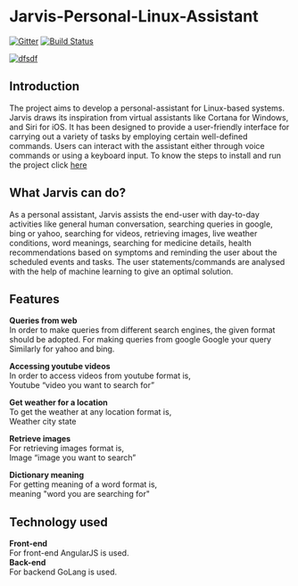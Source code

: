 # Jarvis-Personal-Linux-Assistant

[![Gitter](https://badges.gitter.im/COSS-Jarvis/community.svg)](https://gitter.im/COSS-Jarvis/community?utm_source=badge&utm_medium=badge&utm_campaign=pr-badge) [![Build Status](https://travis-ci.com/Harkishen-Singh/Jarvis-personal-assistant.svg?branch=master)](https://travis-ci.com/Harkishen-Singh/Jarvis-personal-assistant)

[![dfsdf](https://files.gitter.im/COSS-Jarvis/community/euO1/tumblr_nrqm32yH3W1r6xm5co1_1280.gif)](https://gitter.im/COSS-Jarvis/community)

## Introduction

The project aims to develop a personal-assistant for Linux-based systems. Jarvis draws its inspiration from virtual assistants like Cortana for Windows, and Siri for iOS. It has been designed to provide a user-friendly interface for carrying out a variety of tasks by employing certain well-defined commands. Users can interact with the assistant either through voice commands or using a keyboard input.
To know the steps to install and run the project click [here](https://github.com/Harkishen-Singh/Jarvis-personal-assistant/blob/master/INSTALL.md)


## What Jarvis can do?

As a personal assistant, Jarvis assists the end-user with day-to-day activities like general human conversation, searching queries in google, bing or yahoo, searching for videos, retrieving images, live weather conditions, word meanings, searching for medicine details, health recommendations based on symptoms and reminding the user about the scheduled events and tasks. The user statements/commands are analysed with the help of machine learning to give an optimal solution.

## Features 

**Queries from web**<br/>
In order to make queries from different search engines, the given format should be adopted.
For making queries from google
Google your query
Similarly for yahoo and bing.

**Accessing youtube videos**<br/>
In order to access videos from youtube format is,<br/>
Youtube “video you want to search for”

**Get weather for a location**<br/>
To get the weather at any location format is,<br/>
Weather city state

**Retrieve images**<br/>
For retrieving images format is,<br/>
Image “image you want to search”

**Dictionary meaning**<br/>
For getting meaning of a word format is,<br/>
meaning "word you are searching for"

## Technology used<br/>

**Front-end**<br/>
For front-end AngularJS is used.<br/>
**Back-end**<br/>
For backend GoLang is used.
